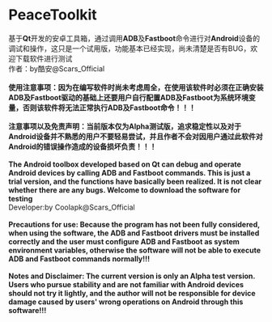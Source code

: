 # PeaceToolkit
基于**Qt**开发的安卓工具箱，通过调用**ADB**及**Fastboot**命令进行对**Android**设备的调试和操作，这只是一个试用版，功能基本已经实现，尚未清楚是否有BUG，欢迎下载软件进行测试<br>
作者：by酷安@Scars_Official<br><br>
__使用注意事项：因为在编写软件时尚未考虑周全，在使用该软件时必须在正确安装ADB及Fastboot驱动的基础上还要用户自行配置ADB及Fastboot为系统环境变量，否则该软件将无法正常执行ADB及Fastboot命令！！！__<br><br>
__注意事项以及免责声明：当前版本仅为Alpha测试版，追求稳定性以及对于Android设备并不熟悉的用户不要轻易尝试，并且作者不会对因用户通过此软件对Android的错误操作造成的设备损坏负责！！！__<br><br>
__The Android toolbox developed based on Qt can debug and operate Android devices by calling ADB and Fastboot commands. This is just a trial version, and the functions have basically been realized. It is not clear whether there are any bugs. Welcome to download the software for testing__<br>
Developer:by Coolapk@Scars_Official<br><br>
__Precautions for use: Because the program has not been fully considered, when using the software, the ADB and Fastboot drivers must be installed correctly and the user must configure ADB and Fastboot as system environment variables, otherwise the software will not be able to execute ADB and Fastboot commands normally!!!__<br><br>
__Notes and Disclaimer: The current version is only an Alpha test version. Users who pursue stability and are not familiar with Android devices should not try it lightly, and the author will not be responsible for device damage caused by users' wrong operations on Android through this software!!!__
